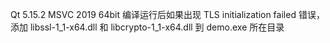 Qt 5.15.2
MSVC 2019 64bit
编译运行后如果出现 TLS initialization failed 错误，添加 libssl-1_1-x64.dll 和 libcrypto-1_1-x64.dll 到 demo.exe 所在目录
